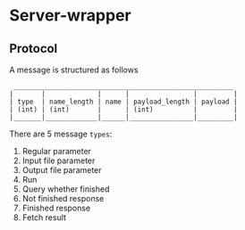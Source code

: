 Server-wrapper
==============

Protocol
--------

A message is structured as follows

     _______________________________________________________
    |       |             |      |                |         |
    | type  | name_length | name | payload_length | payload |
    | (int) | (int)       |      | (int)          |         |
    |_______|_____________|______|________________|_________|

There are 5 message `types`:

1. Regular parameter
2. Input file parameter
3. Output file parameter
4. Run
5. Query whether finished
6. Not finished response
7. Finished response
8. Fetch result

